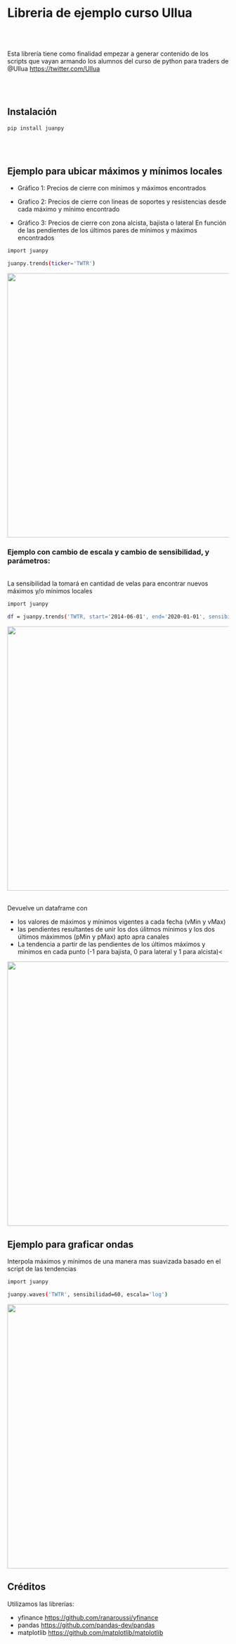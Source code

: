 # Libreria de ejemplo curso Ullua
<br><br>

Esta librería tiene como finalidad empezar a generar contenido de los scripts que vayan armando los alumnos del curso de python para traders de @Ullua  https://twitter.com/Ullua


<br><br>
## Instalación


```sh
pip install juanpy
```



<br><br>
## Ejemplo para ubicar máximos y mínimos locales

  * Gráfico 1: 
      Precios de cierre con mínimos y máximos encontrados
  
  * Grafico 2: Precios de cierre con lineas de soportes y resistencias desde cada máximo y mínimo encontrado
  
  * Gráfico 3: Precios de cierre con zona alcista, bajista o lateral 
      En función de las pendientes de los últimos pares de mínimos y máximos encontrados 


```sh
import juanpy

juanpy.trends(ticker='TWTR')
```

<div align="center">
  <img border="0"  src="images/example1.png" width="600">
</div>


### Ejemplo con cambio de escala y cambio de sensibilidad, y parámetros:
<br>La sensibilidad la tomará en cantidad de velas para encontrar nuevos máximos y/o mínimos locales

```sh
import juanpy

df = juanpy.trends('TWTR, start='2014-06-01', end='2020-01-01', sensibilidad=60, escala='log')
```

<div align="center">
  <img border="0"  src="images/example2.png" width="600">
</div>


<br>Devuelve un dataframe con 
* los valores de máximos y mínimos vigentes a cada fecha (vMin y vMax) 
* las pendientes resultantes de unir los dos úlitmos mínimos y los dos últimos máximmos (pMin y pMax) apto apra canales
* La tendencia a partir de las pendientes de los últimos máximos y mínimos en cada punto (-1 para bajista, 0 para lateral y 1 para alcista)<

<div align="center">
  <img border="0"  src="images/example3.png" width="600">
</div>

## Ejemplo para graficar ondas

Interpola máximos y mínimos de una manera mas suavizada basado en el script de las tendencias


```sh
import juanpy

juanpy.waves('TWTR', sensibilidad=60, escala='log')
```
<div align="center">
  <img border="0"  src="images/example4.png" width="600">
</div>

## Créditos

Utilizamos las librerías:
- yfinance https://github.com/ranaroussi/yfinance
- pandas https://github.com/pandas-dev/pandas
- matplotlib https://github.com/matplotlib/matplotlib
